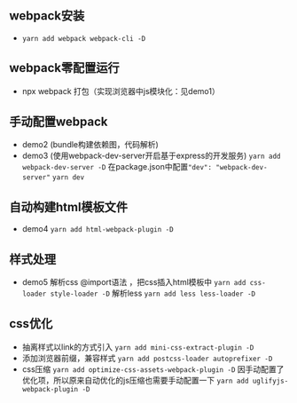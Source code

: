 ## webpack安装
- `yarn add webpack webpack-cli -D`

## webpack零配置运行
- npx webpack
  打包（实现浏览器中js模块化：见demo1）

## 手动配置webpack
- demo2 (bundle构建依赖图，代码解析)
- demo3 (使用webpack-dev-server开启基于express的开发服务)
  `yarn add webpack-dev-server -D`
  在package.json中配置`"dev": "webpack-dev-server"`
  `yarn dev`

## 自动构建html模板文件
- demo4 
  `yarn add html-webpack-plugin -D`

## 样式处理
- demo5
  解析css @import语法 ，把css插入html模板中 `yarn add css-loader style-loader -D`
  解析less `yarn add less less-loader -D`

## css优化
- 抽离样式以link的方式引入
  `yarn add mini-css-extract-plugin -D`
- 添加浏览器前缀，兼容样式
  `yarn add postcss-loader autoprefixer -D`
- css压缩
  `yarn add optimize-css-assets-webpack-plugin -D`
  因手动配置了优化项，所以原来自动优化的js压缩也需要手动配置一下
    `yarn add uglifyjs-webpack-plugin -D`